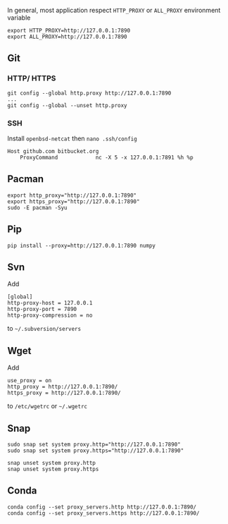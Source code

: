 In general, most application respect `HTTP_PROXY` or `ALL_PROXY` environment variable
```
export HTTP_PROXY=http://127.0.0.1:7890
export ALL_PROXY=http://127.0.0.1:7890
```

## Git
### HTTP/ HTTPS
```
git config --global http.proxy http://127.0.0.1:7890
...
git config --global --unset http.proxy
```

### SSH
Install `openbsd-netcat` then `nano .ssh/config`

```
Host github.com bitbucket.org
    ProxyCommand            nc -X 5 -x 127.0.0.1:7891 %h %p
```

## Pacman
```
export http_proxy="http://127.0.0.1:7890"
export https_proxy="http://127.0.0.1:7890"
sudo -E pacman -Syu
```

## Pip
```
pip install --proxy=http://127.0.0.1:7890 numpy
```

## Svn
Add
```
[global]
http-proxy-host = 127.0.0.1
http-proxy-port = 7890
http-proxy-compression = no
```
to `~/.subversion/servers`

## Wget

Add
```
use_proxy = on
http_proxy = http://127.0.0.1:7890/
https_proxy = http://127.0.0.1:7890/
```
to `/etc/wgetrc` or `~/.wgetrc`

## Snap
```
sudo snap set system proxy.http="http://127.0.0.1:7890"
sudo snap set system proxy.https="http://127.0.0.1:7890"

snap unset system proxy.http
snap unset system proxy.https
```

## Conda

```
conda config --set proxy_servers.http http://127.0.0.1:7890/
conda config --set proxy_servers.https http://127.0.0.1:7890/
```